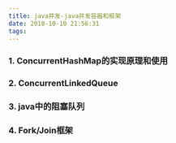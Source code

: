 ```yaml
---
title: java并发-java并发容器和框架
date: 2018-10-10 21:56:31
tags:
---
```


### 1. ConcurrentHashMap的实现原理和使用

### 2. ConcurrentLinkedQueue

### 3. java中的阻塞队列

### 4. Fork/Join框架